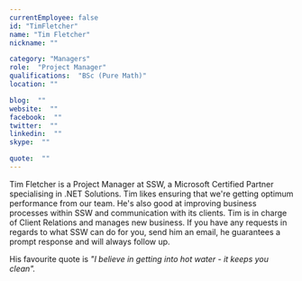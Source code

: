```yaml
---
currentEmployee: false
id: "TimFletcher"
name: "Tim Fletcher"
nickname: ""

category: "Managers"
role:  "Project Manager"
qualifications:  "BSc (Pure Math)"
location: ""

blog:  ""
website:  ""
facebook:  ""
twitter:  ""
linkedin:  ""
skype:  ""

quote:  ""
---
```


Tim Fletcher is a Project Manager at SSW, a Microsoft Certified Partner specialising in .NET Solutions. Tim likes ensuring that we're getting optimum performance from our team. He's also good at improving business processes within SSW and communication with its clients. Tim is in charge of Client Relations and manages new business. If you have any requests in regards to what SSW can do for you, send him an email, he guarantees a prompt response and will always follow up.

His favourite quote is *"I believe in getting into hot water - it keeps you clean".*